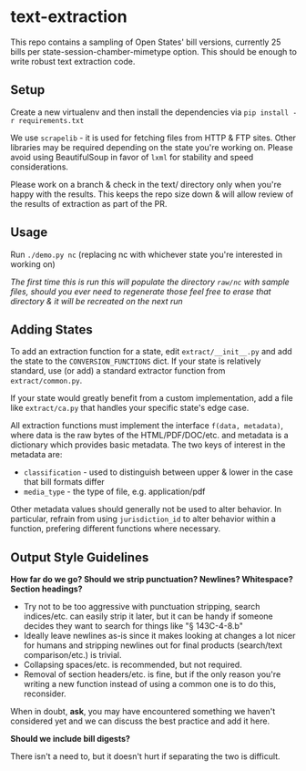 # text-extraction

This repo contains a sampling of Open States' bill versions, currently 25 bills per state-session-chamber-mimetype option.  This should be enough to write robust text extraction code.

## Setup

Create a new virtualenv and then install the dependencies via `pip install -r requirements.txt`

We use ``scrapelib`` - it is used for fetching files from HTTP & FTP sites. Other libraries may be required depending on the state you're working on. Please avoid using BeautifulSoup in favor of ``lxml`` for
stability and speed considerations.

Please work on a branch & check in the text/ directory only when you're happy with the results.  This keeps the repo size down & will allow review of the results of extraction as part of the PR.

## Usage

Run ``./demo.py nc`` (replacing nc with whichever state you're interested in working on)

   *The first time this is run this will populate the directory ``raw/nc`` with sample files, should you ever need to regenerate those feel free to erase that directory & it will be recreated on the next run*
   
## Adding States

To add an extraction function for a state, edit ``extract/__init__.py`` and add the state to the ``CONVERSION_FUNCTIONS`` dict.  If your state is relatively standard, use (or add) a standard extractor function from ``extract/common.py``.  

If your state would greatly benefit from a custom implementation, add a file like ``extract/ca.py`` that handles your specific state's edge case.  

All extraction functions must implement the interface ``f(data, metadata)``, where data is the raw bytes of the HTML/PDF/DOC/etc. and metadata is a dictionary which provides basic metadata.  The two keys of interest in the metadata are: 
 
 * ``classification`` - used to distinguish between upper & lower in the case that bill formats differ
 * ``media_type`` - the type of file, e.g. application/pdf
 
Other metadata values should generally not be used to alter behavior.  In particular, refrain from using ``jurisdiction_id`` to alter behavior within a function, prefering different functions where necessary.


## Output Style Guidelines

**How far do we go? Should we strip punctuation? Newlines? Whitespace? Section headings?**

- Try not to be too aggressive with punctuation stripping, search indices/etc. can easily strip it later, but it can be handy if someone decides they want to search for things like "§ 143C-4-8.b"
- Ideally leave newlines as-is since it makes looking at changes a lot nicer for humans and stripping newlines out for final products (search/text comparison/etc.) is trivial. 
- Collapsing spaces/etc. is recommended, but not required.
- Removal of section headers/etc. is fine, but if the only reason you're writing a new function instead of using a common one is to do this, reconsider.

When in doubt, **ask**, you may have encountered something we haven't considered yet and we can discuss the best practice and add it here.

**Should we include bill digests?**

There isn't a need to, but it doesn't hurt if separating the two is difficult.
